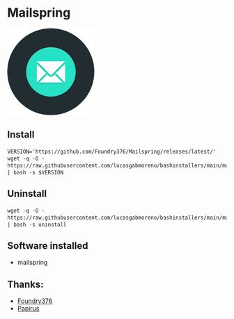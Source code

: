 # Mailspring
<img src="preview.svg" width="200">

## Install
```
VERSION='https://github.com/Foundry376/Mailspring/releases/latest/'
wget -q -O - https://raw.githubusercontent.com/lucasgabmoreno/bashinstallers/main/mailspring/install.sh | bash -s $VERSION
```

## Uninstall
```
wget -q -O - https://raw.githubusercontent.com/lucasgabmoreno/bashinstallers/main/mailspring/install.sh | bash -s uninstall
```

## Software installed
* mailspring

## Thanks:
* [Foundry376](https://github.com/Foundry376/Mailspring)
* [Papirus](https://github.com/PapirusDevelopmentTeam)
